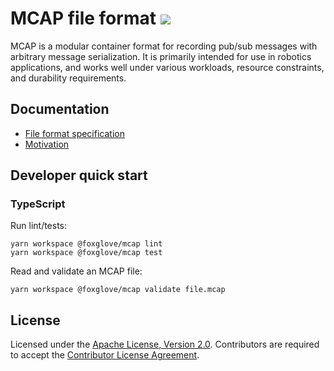 # MCAP file format ![](https://img.shields.io/badge/alpha-orange)

MCAP is a modular container format for recording pub/sub messages with arbitrary message serialization. It is primarily intended for use in robotics applications, and works well under various workloads, resource constraints, and durability requirements.

## Documentation

- [File format specification](./docs/specification)
- [Motivation](./docs/motivation/evaluation-of-robotics-data-recording-file-formats.pdf)

## Developer quick start

### TypeScript

Run lint/tests:

```
yarn workspace @foxglove/mcap lint
yarn workspace @foxglove/mcap test
```

Read and validate an MCAP file:

```
yarn workspace @foxglove/mcap validate file.mcap
```

## License

Licensed under the [Apache License, Version 2.0](/LICENSE). Contributors are required to accept the [Contributor License Agreement](https://github.com/foxglove/cla).
